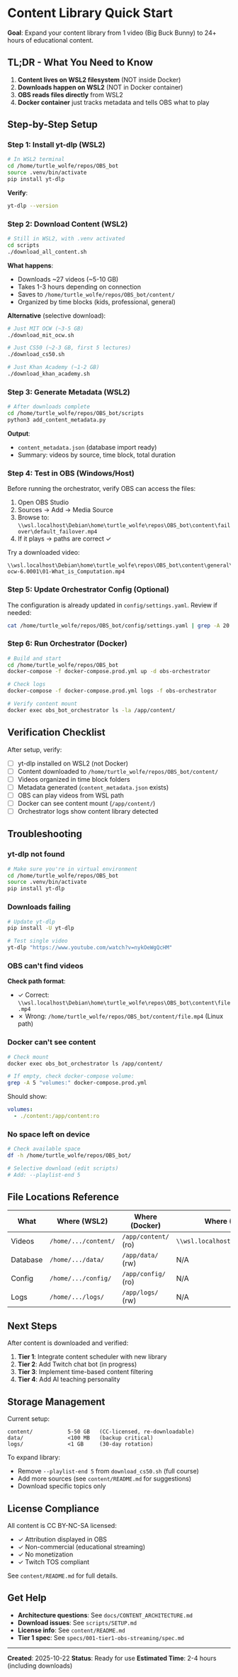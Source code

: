 # Content Library Quick Start

**Goal**: Expand your content library from 1 video (Big Buck Bunny) to 24+ hours of educational content.

## TL;DR - What You Need to Know

1. **Content lives on WSL2 filesystem** (NOT inside Docker)
2. **Downloads happen on WSL2** (NOT in Docker container)
3. **OBS reads files directly** from WSL2
4. **Docker container** just tracks metadata and tells OBS what to play

## Step-by-Step Setup

### Step 1: Install yt-dlp (WSL2)

```bash
# In WSL2 terminal
cd /home/turtle_wolfe/repos/OBS_bot
source .venv/bin/activate
pip install yt-dlp
```

**Verify**:
```bash
yt-dlp --version
```

### Step 2: Download Content (WSL2)

```bash
# Still in WSL2, with .venv activated
cd scripts
./download_all_content.sh
```

**What happens**:
- Downloads ~27 videos (~5-10 GB)
- Takes 1-3 hours depending on connection
- Saves to `/home/turtle_wolfe/repos/OBS_bot/content/`
- Organized by time blocks (kids, professional, general)

**Alternative** (selective download):
```bash
# Just MIT OCW (~3-5 GB)
./download_mit_ocw.sh

# Just CS50 (~2-3 GB, first 5 lectures)
./download_cs50.sh

# Just Khan Academy (~1-2 GB)
./download_khan_academy.sh
```

### Step 3: Generate Metadata (WSL2)

```bash
# After downloads complete
cd /home/turtle_wolfe/repos/OBS_bot/scripts
python3 add_content_metadata.py
```

**Output**:
- `content_metadata.json` (database import ready)
- Summary: videos by source, time block, total duration

### Step 4: Test in OBS (Windows/Host)

Before running the orchestrator, verify OBS can access the files:

1. Open OBS Studio
2. Sources → Add → Media Source
3. Browse to: `\\wsl.localhost\Debian\home\turtle_wolfe\repos\OBS_bot\content\failover\default_failover.mp4`
4. If it plays → paths are correct ✓

Try a downloaded video:
```
\\wsl.localhost\Debian\home\turtle_wolfe\repos\OBS_bot\content\general\mit-ocw-6.0001\01-What_is_Computation.mp4
```

### Step 5: Update Orchestrator Config (Optional)

The configuration is already updated in `config/settings.yaml`. Review if needed:

```bash
cat /home/turtle_wolfe/repos/OBS_bot/config/settings.yaml | grep -A 20 "time_block_paths"
```

### Step 6: Run Orchestrator (Docker)

```bash
# Build and start
cd /home/turtle_wolfe/repos/OBS_bot
docker-compose -f docker-compose.prod.yml up -d obs-orchestrator

# Check logs
docker-compose -f docker-compose.prod.yml logs -f obs-orchestrator

# Verify content mount
docker exec obs_bot_orchestrator ls -la /app/content/
```

## Verification Checklist

After setup, verify:

- [ ] yt-dlp installed on WSL2 (not Docker)
- [ ] Content downloaded to `/home/turtle_wolfe/repos/OBS_bot/content/`
- [ ] Videos organized in time block folders
- [ ] Metadata generated (`content_metadata.json` exists)
- [ ] OBS can play videos from WSL path
- [ ] Docker can see content mount (`/app/content/`)
- [ ] Orchestrator logs show content library detected

## Troubleshooting

### yt-dlp not found

```bash
# Make sure you're in virtual environment
cd /home/turtle_wolfe/repos/OBS_bot
source .venv/bin/activate
pip install yt-dlp
```

### Downloads failing

```bash
# Update yt-dlp
pip install -U yt-dlp

# Test single video
yt-dlp "https://www.youtube.com/watch?v=nykOeWgQcHM"
```

### OBS can't find videos

**Check path format**:
- ✓ Correct: `\\wsl.localhost\Debian\home\turtle_wolfe\repos\OBS_bot\content\file.mp4`
- ✗ Wrong: `/home/turtle_wolfe/repos/OBS_bot/content/file.mp4` (Linux path)

### Docker can't see content

```bash
# Check mount
docker exec obs_bot_orchestrator ls /app/content/

# If empty, check docker-compose volume:
grep -A 5 "volumes:" docker-compose.prod.yml
```

Should show:
```yaml
volumes:
  - ./content:/app/content:ro
```

### No space left on device

```bash
# Check available space
df -h /home/turtle_wolfe/repos/OBS_bot/

# Selective download (edit scripts)
# Add: --playlist-end 5
```

## File Locations Reference

| What | Where (WSL2) | Where (Docker) | Where (OBS) |
|------|--------------|----------------|-------------|
| Videos | `/home/.../content/` | `/app/content/` (ro) | `\\wsl.localhost\...\content\` |
| Database | `/home/.../data/` | `/app/data/` (rw) | N/A |
| Config | `/home/.../config/` | `/app/config/` (ro) | N/A |
| Logs | `/home/.../logs/` | `/app/logs/` (rw) | N/A |

## Next Steps

After content is downloaded and verified:

1. **Tier 1**: Integrate content scheduler with new library
2. **Tier 2**: Add Twitch chat bot (in progress)
3. **Tier 3**: Implement time-based content filtering
4. **Tier 4**: Add AI teaching personality

## Storage Management

Current setup:
```
content/           5-50 GB   (CC-licensed, re-downloadable)
data/              <100 MB   (backup critical)
logs/              <1 GB     (30-day rotation)
```

To expand library:
- Remove `--playlist-end 5` from `download_cs50.sh` (full course)
- Add more sources (see `content/README.md` for suggestions)
- Download specific topics only

## License Compliance

All content is CC BY-NC-SA licensed:
- ✓ Attribution displayed in OBS
- ✓ Non-commercial (educational streaming)
- ✓ No monetization
- ✓ Twitch TOS compliant

See `content/README.md` for full details.

## Get Help

- **Architecture questions**: See `docs/CONTENT_ARCHITECTURE.md`
- **Download issues**: See `scripts/SETUP.md`
- **License info**: See `content/README.md`
- **Tier 1 spec**: See `specs/001-tier1-obs-streaming/spec.md`

---

**Created**: 2025-10-22
**Status**: Ready for use
**Estimated Time**: 2-4 hours (including downloads)
